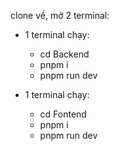 clone về, mở 2 terminal:

- 1 terminal chạy:

  - cd Backend
  - pnpm i
  - pnpm run dev

- 1 terminal chạy:
  - cd Fontend
  - pnpm i
  - pnpm run dev
